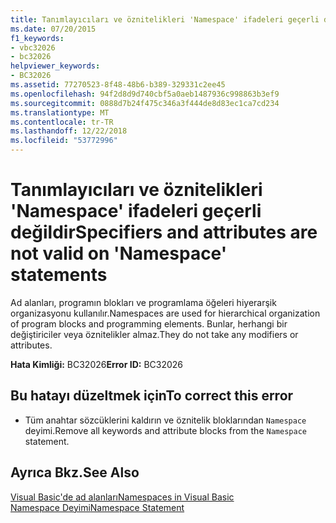 ```yaml
---
title: Tanımlayıcıları ve öznitelikleri 'Namespace' ifadeleri geçerli değildir
ms.date: 07/20/2015
f1_keywords:
- vbc32026
- bc32026
helpviewer_keywords:
- BC32026
ms.assetid: 77270523-8f48-48b6-b389-329331c2ee45
ms.openlocfilehash: 94f2d8d9d740cbf5a0aeb1487936c998863b3ef9
ms.sourcegitcommit: 0888d7b24f475c346a3f444de8d83ec1ca7cd234
ms.translationtype: MT
ms.contentlocale: tr-TR
ms.lasthandoff: 12/22/2018
ms.locfileid: "53772996"
---
```

# <a name="specifiers-and-attributes-are-not-valid-on-namespace-statements"></a><span data-ttu-id="fdee2-102">Tanımlayıcıları ve öznitelikleri 'Namespace' ifadeleri geçerli değildir</span><span class="sxs-lookup"><span data-stu-id="fdee2-102">Specifiers and attributes are not valid on 'Namespace' statements</span></span>
<span data-ttu-id="fdee2-103">Ad alanları, programın blokları ve programlama öğeleri hiyerarşik organizasyonu kullanılır.</span><span class="sxs-lookup"><span data-stu-id="fdee2-103">Namespaces are used for hierarchical organization of program blocks and programming elements.</span></span> <span data-ttu-id="fdee2-104">Bunlar, herhangi bir değiştiriciler veya öznitelikler almaz.</span><span class="sxs-lookup"><span data-stu-id="fdee2-104">They do not take any modifiers or attributes.</span></span>  
  
 <span data-ttu-id="fdee2-105">**Hata Kimliği:** BC32026</span><span class="sxs-lookup"><span data-stu-id="fdee2-105">**Error ID:** BC32026</span></span>  
  
## <a name="to-correct-this-error"></a><span data-ttu-id="fdee2-106">Bu hatayı düzeltmek için</span><span class="sxs-lookup"><span data-stu-id="fdee2-106">To correct this error</span></span>  
  
-   <span data-ttu-id="fdee2-107">Tüm anahtar sözcüklerini kaldırın ve öznitelik bloklarından `Namespace` deyimi.</span><span class="sxs-lookup"><span data-stu-id="fdee2-107">Remove all keywords and attribute blocks from the `Namespace` statement.</span></span>  
  
## <a name="see-also"></a><span data-ttu-id="fdee2-108">Ayrıca Bkz.</span><span class="sxs-lookup"><span data-stu-id="fdee2-108">See Also</span></span>  
 [<span data-ttu-id="fdee2-109">Visual Basic'de ad alanları</span><span class="sxs-lookup"><span data-stu-id="fdee2-109">Namespaces in Visual Basic</span></span>](../../visual-basic/programming-guide/program-structure/namespaces.md)  
 [<span data-ttu-id="fdee2-110">Namespace Deyimi</span><span class="sxs-lookup"><span data-stu-id="fdee2-110">Namespace Statement</span></span>](../../visual-basic/language-reference/statements/namespace-statement.md)  
   
 
